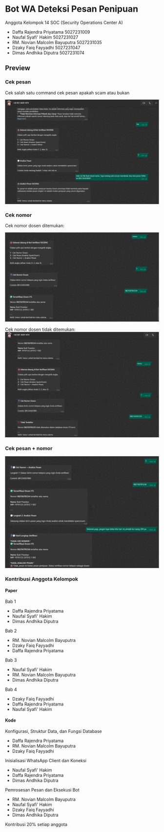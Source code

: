 # **Bot WA Deteksi Pesan Penipuan**

Anggota Kelompok 14 SOC (Security Operations Center A)

- Daffa Rajendra Priyatama 5027231009
- Naufal Syafi' Hakim 5027231027
- RM. Novian Malcolm Bayuputra 5027231035
- Dzaky Faiq Fayyadhi 5027231047
- Dimas Andhika Diputra 5027231074

## **Preview**

### Cek pesan

Cek salah satu command cek pesan apakah scam atau bukan

<img src='./docs/image.png' />

### Cek nomor

Cek nomor dosen ditemukan:

<img src='./docs/ceknomor-s.png' />

Cek nomor dosen tidak ditemukan:
<img src='./docs/ceknomor-f.png' />

### Cek pesan + nomor

<img src="./docs/22.png" />

### Kontribusi Anggota Kelompok

#### Paper

Bab 1

- Daffa Rajendra Priyatama
- Naufal Syafi' Hakim
- Dimas Andhika Diputra

Bab 2

- RM. Novian Malcolm Bayuputra
- Dzaky Faiq Fayyadhi
- Daffa Rajendra Priyatama

Bab 3

- Naufal Syafi' Hakim
- RM. Novian Malcolm Bayuputra
- Dimas Andhika Diputra

Bab 4

- Dzaky Faiq Fayyadhi
- Daffa Rajendra Priyatama
- Naufal Syafi' Hakim

#### Kode

Konfigurasi, Struktur Data, dan Fungsi Database

- Daffa Rajendra Priyatama
- RM. Novian Malcolm Bayuputra
- Dzaky Faiq Fayyadhi

Inisialisasi WhatsApp Client dan Koneksi

- Naufal Syafi' Hakim
- Daffa Rajendra Priyatama
- Dimas Andhika Diputra

Pemrosesan Pesan dan Eksekusi Bot

- RM. Novian Malcolm Bayuputra
- Naufal Syafi' Hakim
- Dzaky Faiq Fayyadhi
- Dimas Andhika Diputra

Kontribusi 20% setiap anggota 
